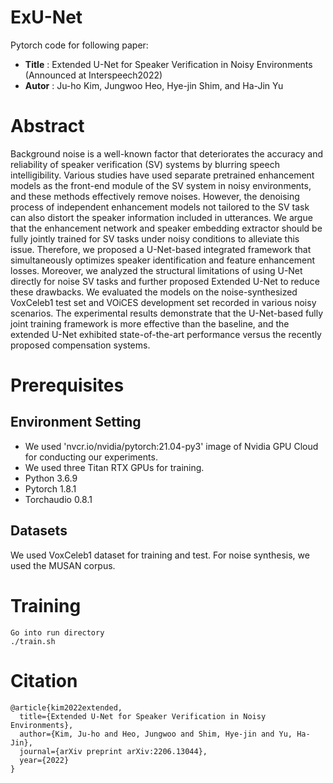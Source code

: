 # ExU-Net

Pytorch code for following paper:

* **Title** : Extended U-Net for Speaker Verification in Noisy Environments (Announced at Interspeech2022) 
* **Autor** : Ju-ho Kim, Jungwoo Heo, Hye-jin Shim, and Ha-Jin Yu

# Abstract

Background noise is a well-known factor that deteriorates the accuracy and reliability of speaker verification (SV) systems by blurring speech intelligibility. 
Various studies have used separate pretrained enhancement models as the front-end module of the SV system in noisy environments, and these methods effectively remove noises. 
However, the denoising process of independent enhancement models not tailored to the SV task can also distort the speaker information included in utterances. 
We argue that the enhancement network and speaker embedding extractor should be fully jointly trained for SV tasks under noisy conditions to alleviate this issue. 
Therefore, we proposed a U-Net-based integrated framework that simultaneously optimizes speaker identification and feature enhancement losses. 
Moreover, we analyzed the structural limitations of using U-Net directly for noise SV tasks and further proposed Extended U-Net to reduce these drawbacks. 
We evaluated the models on the noise-synthesized VoxCeleb1 test set and VOiCES development set recorded in various noisy scenarios. 
The experimental results demonstrate that the U-Net-based fully joint training framework is more effective than the baseline, and the extended U-Net exhibited state-of-the-art performance versus the recently proposed compensation systems.

# Prerequisites

## Environment Setting
* We used 'nvcr.io/nvidia/pytorch:21.04-py3' image of Nvidia GPU Cloud for conducting our experiments. 
* We used three Titan RTX GPUs for training. 
* Python 3.6.9
* Pytorch 1.8.1
* Torchaudio 0.8.1

## Datasets

We used VoxCeleb1 dataset for training and test. 
For noise synthesis, we used the MUSAN corpus.


# Training

```
Go into run directory
./train.sh
```

# Citation
```
@article{kim2022extended,
  title={Extended U-Net for Speaker Verification in Noisy Environments},
  author={Kim, Ju-ho and Heo, Jungwoo and Shim, Hye-jin and Yu, Ha-Jin},
  journal={arXiv preprint arXiv:2206.13044},
  year={2022}
}
```
